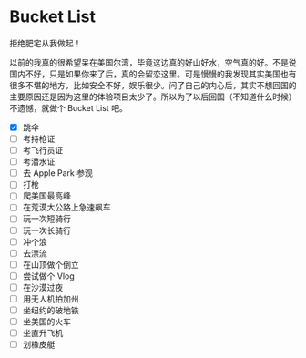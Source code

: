 # Bucket List

拒绝肥宅从我做起！

以前的我真的很希望呆在美国尔湾，毕竟这边真的好山好水，空气真的好。不是说国内不好，只是如果你来了后，真的会留恋这里。可是慢慢的我发现其实美国也有很多不堪的地方，比如安全不好，娱乐很少。问了自己的内心后，其实不想回国的主要原因还是因为这里的体验项目太少了。所以为了以后回国（不知道什么时候）不遗憾，就做个 Bucket List 吧。

* [x] 跳伞
* [ ] 考持枪证
* [ ] 考飞行员证
* [ ] 考潜水证
* [ ] 去 Apple Park 参观
* [ ] 打枪
* [ ] 爬美国最高峰
* [ ] 在荒漠大公路上急速飙车
* [ ] 玩一次短骑行
* [ ] 玩一次长骑行
* [ ] 冲个浪
* [ ] 去漂流
* [ ] 在山顶做个倒立
* [ ] 尝试做个 Vlog
* [ ] 在沙漠过夜
* [ ] 用无人机拍加州
* [ ] 坐纽约的破地铁
* [ ] 坐美国的火车
* [ ] 坐直升飞机
* [ ] 划橡皮艇
